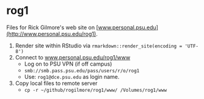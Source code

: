 # rog1

Files for Rick Gilmore's web site on [www.personal.psu.edu](http://www.personal.psu.edu/rog1).

1. Render site within RStudio via `rmarkdown::render_site(encoding = 'UTF-8')`
2. Connect to www.personal.psu.edu/rog1/www
    - Log on to PSU VPN (if off campus)
    - `smb://smb.pass.psu.edu/pass/users/r/o/rog1`
    - Use: `rog1@dce.psu.edu` as login name.
3. Copy local files to remote server
    - `cp -r ~/github/rogilmore/rog1/www/ /Volumes/rog1/www`